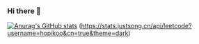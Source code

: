 ### Hi there 👋
[![Anurag's GitHub stats](https://github-readme-stats.vercel.app/api?username=JZ76)](https://github.com/anuraghazra/github-readme-stats)
(https://stats.justsong.cn/api/leetcode?username=hopikoo&cn=true&theme=dark)

<!--
**JZ76/JZ76** is a ✨ _special_ ✨ repository because its `README.md` (this file) appears on your GitHub profile.

Here are some ideas to get you started:

- 🔭 I’m currently working on ...
- 🌱 I’m currently learning ...
- 👯 I’m looking to collaborate on ...
- 🤔 I’m looking for help with ...
- 💬 Ask me about ...
- 📫 How to reach me: ...
- 😄 Pronouns: ...
- ⚡ Fun fact: ...
-->
